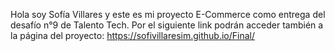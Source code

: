 Hola soy Sofía Villares y este es mi proyecto E-Commerce como entrega del desafío n°9 de Talento Tech. 
Por el siguiente link podrán acceder también a la página del proyecto:  https://sofivillaresim.github.io/Final/
